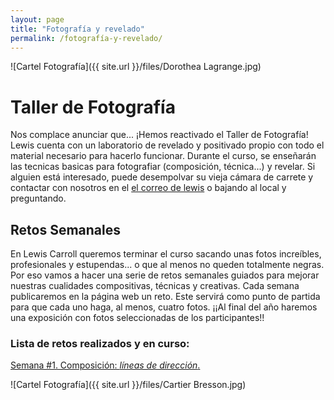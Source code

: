 ```yaml
---
layout: page
title: "Fotografía y revelado"
permalink: /fotografía-y-revelado/
---
```


![Cartel Fotografía]({{ site.url }}/files/Dorothea Lagrange.jpg)



# Taller de Fotografía #
Nos complace anunciar que... ¡Hemos reactivado el Taller de Fotografía! 
Lewis cuenta con un laboratorio de revelado y positivado propio con todo el material necesario para hacerlo funcionar. Durante el curso, se enseñarán las tecnicas basicas para fotografiar (composición, técnica...) y revelar. Si alguien está interesado, puede desempolvar su vieja cámara de carrete y contactar con nosotros en el [el correo de lewis](http://lewiscarroll.es/contacto) o bajando al local y preguntando.

## Retos Semanales
En Lewis Carroll queremos terminar el curso sacando unas fotos increíbles, profesionales y estupendas... o que al menos no queden totalmente negras. Por eso vamos a hacer una serie de retos semanales guiados para mejorar nuestras cualidades compositivas, técnicas y creativas.
Cada semana publicaremos en la página web un reto. Este servirá como punto de partida para que cada uno haga, al menos, cuatro fotos. 
¡¡Al final del año haremos una exposición con fotos seleccionadas de los participantes!!

### Lista de retos realizados y en curso:

[Semana #1. Composición: *líneas de dirección*.](http://lewiscarroll.es/2018/02/15/Taller-de-foto-Reto-1/)

![Cartel Fotografía]({{ site.url }}/files/Cartier Bresson.jpg)
